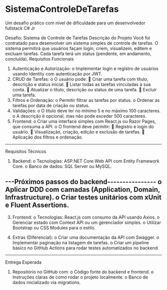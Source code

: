 # SistemaControleDeTarefas
Um desafio prático com nível de dificuldade para um desenvolvedor fullstack C# Jr

Desafio: Sistema de Controle de Tarefas
Descrição do Projeto
Você foi contratado para desenvolver um sistema simples de controle de tarefas. O sistema permitirá que usuários façam login, criem, visualizem, editem e excluam tarefas. Cada tarefa terá um status (pendente, em andamento, concluída).
Requisitos Funcionais
1.	Autenticação e Autorização:
o	Implementar login e registro de usuários usando Identity com autenticação por JWT.
2.	CRUD de Tarefas:
o	O usuário pode:
	Criar uma tarefa com título, descrição e status inicial.
	Listar todas as tarefas vinculadas à sua conta.
	Atualizar o título, descrição ou status de uma tarefa.
	Excluir uma tarefa.
3.	Filtros e Ordenação:
o	Permitir filtrar as tarefas por status.
o	Ordenar as tarefas por data de criação ou status.
4.	Validações:
o	O título deve ter no mínimo 5 e no máximo 100 caracteres.
o	A descrição é opcional, mas não pode exceder 500 caracteres.
5.	Frontend:
o	Criar uma interface simples com React.js ou Razor Pages, que consuma a API.
o	O frontend deve permitir:
	Registro e login do usuário.
	Visualização, criação, edição e exclusão de tarefas.
	Aplicação dos filtros e ordenação.
________________________________________
Requisitos Técnicos
1.	Backend:
o	Tecnologias: ASP.NET Core Web API com Entity Framework Core.
o	Banco de dados: SQL Server ou MySQL.

---Próximos passos do backend----------------
o	Aplicar DDD com camadas (Application, Domain, Infrastructure).
o	Criar testes unitários com xUnit e Fluent Assertions.
----------------------------------------------
3.	Frontend:
o	Tecnologias: React.js com consumo da API usando Axios.
o	Gerenciar estado com Context API ou um gerenciador simples.
o	Utilizar Bootstrap ou CSS Modules para o estilo.

5.	Extras (Diferencial):
o	Criar uma documentação da API com Swagger.
o	Implementar paginação na listagem de tarefas.
o	Criar um pipeline básico no GitHub Actions para rodar testes automatizados no backend.
________________________________________
Entrega Esperada
1.	Repositório no GitHub com:
o	Código fonte do backend e frontend.
o	Instruções claras de como rodar o projeto localmente.
o	Banco de dados inicializado via migrations.





